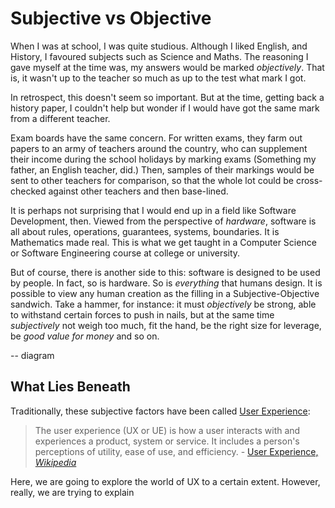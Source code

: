 


# Subjective vs Objective

When I was at school, I was quite studious.  Although I liked English, and History, I favoured subjects such as Science and Maths.  The reasoning I gave myself at the time was, my answers would be marked _objectively_.  That is, it wasn't up to the teacher so much as up to the test what mark I got.  

In retrospect, this doesn't seem so important.  But at the time, getting back a history paper, I couldn't help but wonder if I would have got the same mark from a different teacher.  

Exam boards have the same concern.  For written exams, they farm out papers to an army of teachers around the country, who can supplement their income during the school holidays by marking exams (Something my father, an English teacher, did.)  Then, samples of their markings would be sent to other teachers for comparison, so that the whole lot could be cross-checked against other teachers and then base-lined.   

It is perhaps not surprising that I would end up in a field like Software Development, then.  Viewed from the perspective of _hardware_, software is all about rules, operations, guarantees, systems, boundaries.  It is Mathematics made real.  This is what we get taught in a Computer Science or Software Engineering course at college or university.  

But of course, there is another side to this:  software is designed to be used by people.  In fact, so is hardware.  So is _everything_ that humans design.  It is possible to view any human creation as the filling in a Subjective-Objective sandwich.  Take a hammer, for instance:  it must _objectively_ be strong, able to withstand certain forces to push in nails, but at the same time _subjectively_ not weigh too much, fit the hand, be the right size for leverage, be _good value for money_ and so on.      

-- diagram

## What Lies Beneath

Traditionally, these subjective factors have been called [User Experience](https://en.wikipedia.org/wiki/User_experience):

> The user experience (UX or UE) is how a user interacts with and experiences a product, system or service. It includes a person's perceptions of utility, ease of use, and efficiency. - [User Experience, _Wikipedia_](https://en.wikipedia.org/wiki/User_experience)

Here, we are going to explore the world of UX to a certain extent.  However, really, we are trying to explain

